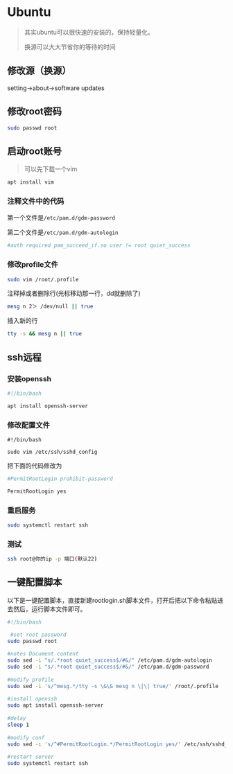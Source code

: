 # Ubuntu

> 其实ubuntu可以很快速的安装的，保持轻量化。
>
> 换源可以大大节省你的等待的时间

## 修改源（换源）

setting->about->software updates


## 修改root密码

```sh
sudo passwd root
```

## 启动root账号

> 可以先下载一个vim

```sh
apt install vim
```

### 注释文件中的代码

第一个文件是`/etc/pam.d/gdm-password`

第二个文件是`/etc/pam.d/gdm-autologin`

```sh
#auth required pam_succeed_if.so user != root quiet_success
```

### 修改profile文件

```sh
sudo vim /root/.profile
```

注释掉或者删除行(光标移动那一行，dd就删除了)

```sh
mesg n 2＞ /dev/null || true
```

插入新的行

```sh
tty -s && mesg n || true
```

## ssh远程

### 安装openssh

```sh
#!/bin/bash

apt install openssh-server
```

### 修改配置文件

```text
#!/bin/bash

sudo vim /etc/ssh/sshd_config
```

把下面的代码修改为

```sh
#PermitRootLogin prohibit-password
```

```sh
PermitRootLogin yes
```

### 重启服务

```sh
sudo systemctl restart ssh
```

### 测试

```sh
ssh root@你的ip -p 端口(默认22)
```

## 一键配置脚本

以下是一键配置脚本，直接新建rootlogin.sh脚本文件，打开后把以下命令粘贴进去然后，运行脚本文件即可。

```sh
#!/bin/bash

 #set root password
sudo passwd root
 
#notes Document content
sudo sed -i "s/.*root quiet_success$/#&/" /etc/pam.d/gdm-autologin
sudo sed -i "s/.*root quiet_success$/#&/" /etc/pam.d/gdm-password
 
#modify profile
sudo sed -i 's/^mesg.*/tty -s \&\& mesg n \|\| true/' /root/.profile
 
#install openssh
sudo apt install openssh-server
 
#delay
sleep 1
 
#modify conf
sudo sed -i 's/^#PermitRootLogin.*/PermitRootLogin yes/' /etc/ssh/sshd_config
 
#restart server
sudo systemctl restart ssh
```